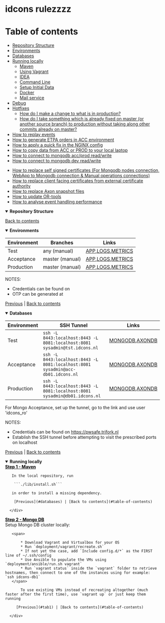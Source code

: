 <link rel="stylesheet" href="https://abelovgit.github.io/tst/styles.css" />

# idcons rulezzzz

# Table of contents
* [Repository Structure](#repository-structure)
* [Environments](#environments)
* [Databases](#databases)
* [Running locally](#running-locally)
  * [Maven](#maven)
  * [Using Vagrant](#using-vagrant)
  * [IDEA](#idea)
  * [Command Line](#command-line)
  * [Setup Initial Data](#setup-initial-data)
  * [Docker](#docker)
  * [Mail service](#mail-service)
* [Debug](#debug)
* [Hotfixes](#hotfixes) 
  * [How do I make a change to what is in production?](#how-do-i-make-a-change-to-what-is-in-production)
  * [How do I take something which is already fixed on master (or another source branch) to production without taking along other commits already on master?](#how-do-i-take-something-which-is-already-fixed-on-master-or-another-source-branch-to-production-without-taking-along-other-commits-already-on-master)
* [How to replay events](#how-to-replay-events)
* [How to generate ETPA orders in ACC environment](#how-to-generate-etpa-orders-in-acc-environment)
* [How to apply a quick fix in the NGINX config](#how-to-apply-a-quick-fix-in-the-nginx-config)
* [How to copy data from ACC or PROD to your local laptop](#how-to-copy-data-from-acc-or-prod-to-your-local-laptop)
* [How to connect to mongodb acc/prod read/write](#how-to-connect-to-mongodb-accprod-readwrite)
* [How to connect to mongodb dev read/write](#how-to-connect-to-mongodb-dev-readwrite)
<!--* [How to connect to mongodb acc/prod read/write (2)](#how-to-connect-to-mongodb-accprod-readwrite-2)-->
* [How to replace self signed certificates (For Mongodb nodes connection, WebApp to Mongodb connection & Manual operations connections)](#how-to-replace-self-signed-certificates-for-mongodb-nodes-connection-webapp-to-mongodb-connection--manual-operations-connections)
* [How to replace client facing certificates from external certificate authority](#how-to-replace-client-facing-certificates-from-external-certificate-authority)
* [How to replace Axon snapshot files](#how-to-replace-axon-snapshot-files)
* [How to update OR-tools](#how-to-update-or-tools)
* [How to analyse event handling performance](#how-to-analyse-event-handling-performance)


<div id="repository-structure" class="tab-content" markdown="1">
<details open markdown="1">
<summary> <b> Repository Structure </b> </summary>

[Back to contents](#table-of-contents)

</details>

</div>

<!--++++++++++++++++++++++++++++++++++++++++++++++++++++++++++++++++++++++++++++++++++++++++++++++++++++++++++++++++++++++++++++++++++++++++++++++-->
<div id="environments" class="tab-content" markdown="1">
<details open markdown="1">
<summary> <b> Environments </b> </summary>
 
| Environment | Branches        | Links                                                                                                                              |
|-------------|-----------------|-------------------------------------------------------------------------------------------------------------------------------------|
| Test        | any (manual)    | [APP](https://tst.idcons.nl),[LOGS](https://tst.idcons.nl:5601),[METRICS](https://tst.idcons.nl:3000/)                              |
| Acceptance  | master (manual) | [APP](https://acc.idcons.nl),[LOGS](https://acc-monitoring.idcons.nl:5601),[METRICS](https://acc-monitoring.idcons.nl:3000/)        |
| Production  | master (manual) | [APP](https://idcons.nl),[LOGS](https://monitoring.idcons.nl:5601),[METRICS](https://monitoring.idcons.nl:3000/) 
 
NOTES: 
* Credentials can be found on [](https://pwsafe.trifork.nl)
* OTP can be generated at [](https://totp.danhersam.com/)

[Previous](#repository-structure) | [Back to contents](#table-of-contents)

</details>

</div>

<!--++++++++++++++++++++++++++++++++++++++++++++++++++++++++++++++++++++++++++++++++++++++++++++++++++++++++++++++++++++++++++++++++++++++++++++++-->
<div id="databases" class="tab-content" markdown="1">
<details open markdown="1">
<summary> <b> Databases </b> </summary>

| Environment | SSH Tunnel                                                                       | Links                                                                |
|-------------|----------------------------------------------------------------------------------|----------------------------------------------------------------------|
| Test        | `ssh -L 8443:localhost:8443 -L 8081:localhost:8081 sysadmin@tst.idcons.nl`       | [MONGODB](https://localhost:8081/),[AXONDB](https://localhost:8443/) |
| Acceptance  | `ssh -L 8443:localhost:8443 -L 8081:localhost:8081 sysadmin@acc-db01.idcons.nl`  | [MONGODB](https://localhost:8081/),[AXONDB](https://localhost:8443/) |  
| Production  | `ssh -L 8443:localhost:8443 -L 8081:localhost:8081 sysadmin@db01.idcons.nl`      | [MONGODB](https://localhost:8081/),[AXONDB](https://localhost:8443/) |

For Mongo Acceptance, set up the tunnel, go to the link and use user 'idcons_ro' 

NOTES: 
* Credentials can be found on https://pwsafe.trifork.nl
* Establish the SSH tunnel before attempting to visit the prescribed ports on localhost

[Previous](#environments) | [Back to contents](#table-of-contents)

</details>

</div>

<!--++++++++++++++++++++++++++++++++++++++++++++++++++++++++++++++++++++++++++++++++++++++++++++++++++++++++++++++++++++++++++++++++++++++++++++++-->
<div id="running-locally" class="tab-content">
<details open>
<summary> <b> Running locally </b> </summary> 
 
<!-- <div class="tabbed-area adjacent" markdown="1">
   <div id="box-thirteen" markdown="1">
   
      #### Maven
       Before building with Maven you need to add the missing dependency to the local repository:
       ```
       ./lib/install.sh
       ```
   </div>
 
   <div id="box-fourteen" markdown="1">
   <p>Feugiat vitae, ultricies eget, tempor sit amet, ante. Donec eu libero sit amet quam egestas semper. Aenean ultricies mi vitae est. Mauris placerat eleifend leo. Quisque sit amet est et sapien ullamcorper pharetra. Vestibulum erat wisi, condimentum sed, commodo vitae, ornare sit amet, wisi. Aenean fermentum, elit eget tincidunt condimentum, eros ipsum rutrum orci, sagittis tempus lacus enim ac dui. Donec non enim in turpis pulvinar facilisis. Ut felis. Praesent dapibus, neque id cursus faucibus, tortor neque egestas augue, eu vulputate magna eros eu erat. Aliquam erat volutpat. Nam dui mi, tincidunt quis, accumsan porttitor, facilisis luctus, metus</p>
   </div>
 
   <ul class="tabs group">
    <li><a href="#box-thirteen">Step 1</a></li>
   <li><a href="#box-fourteen">Step 2</a></li>
   </ul>
</div> -->
 
</details>

</div>



<div class="w3c">
   <div id="tab1">
      <a href="#tab1" style="color: black;"> <b> Step 1 - Maven </b> </a>
      <div id="tab1-1">
       
       In the local repository, run
       
        ```./lib/install.sh```
       
       in order to install a missing dependency.
       
        [Previous](#databases) | [Back to contents](#table-of-contents)
       
      </div>
    
   </div>

   <div id="tab2">
      <a href="#tab2" style="color: black;"> <b> Step 2 - Mongo DB </b> </a>
      <div id="tab2-1">
         Setup Mongo DB cluster locally:
       
       <span>
          
           * Download Vagrant and Virtualbox for your OS
           * Run `deployment/vagrant/recreate.sh` 
           * If not yet the case, add `Include config.d/*` as the FIRST line of ~/.ssh/config
           * Use Ansible to populate the VMs using `deployment/ansible/run.sh vagrant`
           * Run `vagrant status` inside the `vagrant` folder to retrieve hostnames, then connect to one of the instances using for example: `ssh idcons-db1`
       </span>

           To use existing VMs instead of recreating altogether (much faster after the first time), use `vagrant up` or just keep them running
       
         [Previous](#tab1) | [Back to contents](#table-of-contents)
       
      </div>
    
   </div>
 

</div>

